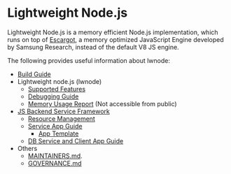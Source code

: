 # Lightweight Node.js

Lightweight Node.js is a memory efficient Node.js implementation,
which runs on top of [Escargot](https://github.com/Samsung/escargot),
a memory optimized JavaScript Engine developed by Samsung Research,
instead of the default V8 JS engine.

The following provides useful information about lwnode:
* [Build Guide](docs/Build.md)
* Lightweight node.js (lwnode)
  - [Supported Features](docs/Spec.md)
  - [Debugging Guide](docs/Debugger.md)
  - [Memory Usage Report](https://pages.github.sec.samsung.net/lws/lwnode-test-results) (Not accessible from public)
* [JS Backend Service Framework](docs/Framework.md)
  - [Resource Management](docs/lwnode.md)
  - [Service App Guide](docs/App-service.md)
    - [App Template](modules/apps/template/)
  - [DB Service and Client App Guide](docs/App-db-service.md)
* Others
  - [MAINTAINERS.md](MAINTAINERS.md).
  - [GOVERNANCE.md](GOVERNANCE.md)
